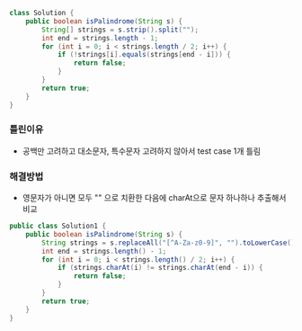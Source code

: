 ``` java
class Solution {
    public boolean isPalindrome(String s) {
        String[] strings = s.strip().split("");
        int end = strings.length - 1;
        for (int i = 0; i < strings.length / 2; i++) {
            if (!strings[i].equals(strings[end - i])) {
                return false;
            }
        }
        return true;
    }
}
```

### 틀린이유
- 공백만 고려하고 대소문자, 특수문자 고려하지 않아서 test case 1개 틀림

### 해결방법
- 영문자가 아니면 모두 "" 으로 치환한 다음에 charAt으로 문자 하나하나 추출해서 비교

``` java
public class Solution1 {
    public boolean isPalindrome(String s) {
        String strings = s.replaceAll("[^A-Za-z0-9]", "").toLowerCase();
        int end = strings.length() - 1;
        for (int i = 0; i < strings.length() / 2; i++) {
            if (strings.charAt(i) != strings.charAt(end - i)) {
                return false;
            }
        }
        return true;
    }
}
```
